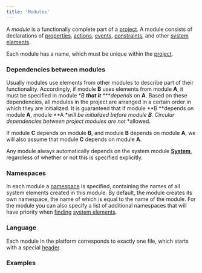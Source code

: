```yaml
---
title: 'Modules'
---
```


A *module* is a functionally complete part of a [project](Projects.md). A module consists of declarations of [p](Element_identification.md)[roperties](Properties.md), [actions](Actions.md), [events](Events.md), [constraints](Constraints.md), and other [system elements](Naming.md).

Each module has a name, which must be unique within the [project](Projects.md).

### Dependencies between modules

Usually modules use elements from other modules to describe part of their functionality. Accordingly, if module **B** uses elements from module **A**, it must be specified in module **B **that it*** ****depends* on **A**. Based on these dependencies, all modules in the project are arranged in a certain order in which they are initialized. It is guaranteed that if module **B **depends on module **A**, module **A **will be initialized before module **B**. Circular dependencies between project modules are not* *allowed.  

If module **C** depends on module **B**, and module **B** depends on module **A**, we will also assume that module **C** depends on module **A**.

Any module always automatically depends on the system module **[System](https://github.com/lsfusion/platform/blob/master/server/src/main/lsfusion/system/System.lsf)**, regardless of whether or not this is specified explicitly.

### Namespaces

In each module a [namespace](Naming.md#Naming-namespace) is specified, containing the names of all system elements created in this module. By default, the module creates its own namespace, the name of which is equal to the name of the module. For the module you can also specify a list of additional namespaces that will have priority when [finding](Search.md) [system elements](Element_identification.md).

### Language

Each module in the platform corresponds to exactly one file, which starts with a special [header](Module_header.md).

### Examples

